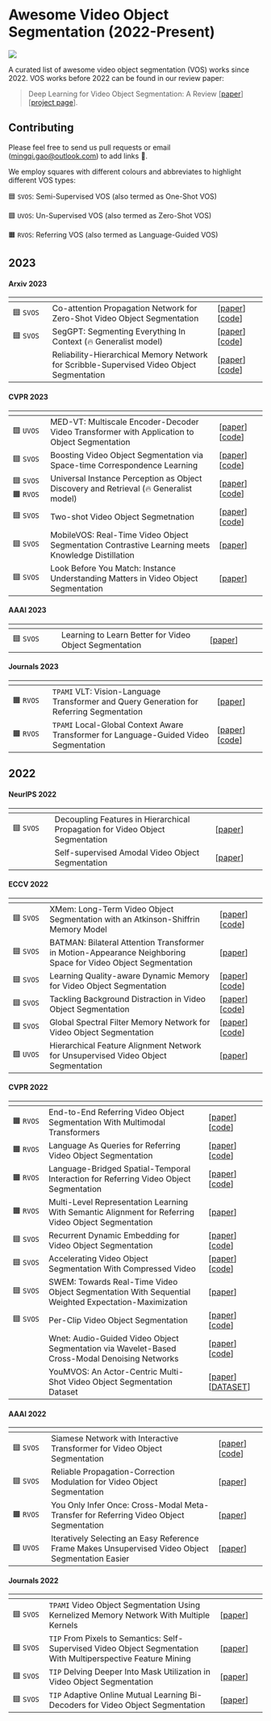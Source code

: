 # Awesome Video Object Segmentation (2022-Present)

![](https://img.shields.io/github/last-commit/gaomingqi/awesome-video-object-segmentation?style=flat-square&colorB=abcdef)

A curated list of awesome video object segmentation (VOS) works since 2022. VOS works before 2022 can be found in our review paper:

>Deep Learning for Video Object Segmentation: A Review [[paper](https://link.springer.com/content/pdf/10.1007/s10462-022-10176-7.pdf)] [[project page](https://github.com/gaomingqi/VOS-Review)]. 

## Contributing

Please feel free to send us pull requests or email (mingqi.gao@outlook.com) to add links :partying_face:.

We employ squares with different colours and abbreviates to highlight different VOS types:

:blue_square: `SVOS`: Semi-Supervised VOS (also termed as One-Shot VOS)

:green_square: `UVOS`: Un-Supervised VOS (also termed as Zero-Shot VOS)

:orange_square: `RVOS`: Referring VOS (also termed as Language-Guided VOS)

## 2023

#### Arxiv 2023
|<img width=120/>||<img width=130/>|
| :-----| :---- | :---- |
|:blue_square: `SVOS`|Co-attention Propagation Network for Zero-Shot Video Object Segmentation|[[paper](https://arxiv.org/pdf/2304.03910.pdf)] [[code](https://github.com/NUST-Machine-Intelligence-Laboratory/HCPN)]|
|:blue_square: `SVOS`|SegGPT: Segmenting Everything In Context (:fire: Generalist model)|[[paper](https://arxiv.org/pdf/2304.03284.pdf)] [[code](https://github.com/baaivision/Painter)]|
||Reliability-Hierarchical Memory Network for Scribble-Supervised Video Object Segmentation|[[paper](https://arxiv.org/pdf/2303.14384.pdf)] [[code](https://github.com/mkg1204/RHMNet-for-SSVOS)]|

#### CVPR 2023

|<img width=120/>||<img width=130/>|
| :-----| :---- | :---- |
|:green_square: `UVOS`|MED-VT: Multiscale Encoder-Decoder Video Transformer with Application to Object Segmentation|[[paper](https://arxiv.org/pdf/2304.05930.pdf)] [[code](https://rkyuca.github.io/medvt/)]|
|:blue_square: `SVOS` |Boosting Video Object Segmentation via Space-time Correspondence Learning| [[paper](https://arxiv.org/pdf/2304.06211.pdf)] [[code](https://github.com/wenguanwang/VOS_Correspondence)]|
|:blue_square: `SVOS` :orange_square: `RVOS`| Universal Instance Perception as Object Discovery and Retrieval (:fire: Generalist model) | [[paper](https://arxiv.org/pdf/2303.06674.pdf)] [[code](https://github.com/MasterBin-IIAU/UNINEXT)]|
|:blue_square: `SVOS` |Two-shot Video Object Segmetnation| [[paper](https://arxiv.org/pdf/2303.12078.pdf)] [[code](https://github.com/yk-pku/Two-shot-Video-Object-Segmentation)]|
|:blue_square: `SVOS`|MobileVOS: Real-Time Video Object Segmentation Contrastive Learning meets Knowledge Distillation |[[paper](https://arxiv.org/pdf/2303.07815.pdf)]|
|:blue_square: `SVOS` |Look Before You Match: Instance Understanding Matters in Video Object Segmentation |[[paper](https://arxiv.org/pdf/2212.06826.pdf)]|

#### AAAI 2023

|<img width=120/>||<img width=130/>|
| :-----| :---- | :---- |
|:blue_square: `SVOS` |Learning to Learn Better for Video Object Segmentation |[[paper](https://arxiv.org/pdf/2212.02112.pdf)]|

#### Journals 2023
|<img width=120/>||<img width=130/>|
| :-----| :---- | :---- |
|:orange_square: `RVOS`|`TPAMI` VLT: Vision-Language Transformer and Query Generation for Referring Segmentation|[[paper](https://ieeexplore.ieee.org/abstract/document/9932025)]|
|:orange_square: `RVOS` |`TPAMI` Local-Global Context Aware Transformer for Language-Guided Video Segmentation|[[paper](https://ieeexplore.ieee.org/abstract/document/10083244)] [[code](https://github.com/leonnnop/Locater)]|

## 2022

#### NeurIPS 2022

|<img width=120/>||<img width=130/>|
| :-----| :---- | :---- |
|:blue_square: `SVOS` |Decoupling Features in Hierarchical Propagation for Video Object Segmentation |[[paper](https://arxiv.org/pdf/2210.09782.pdf)]|
||Self-supervised Amodal Video Object Segmentation |[[paper](https://arxiv.org/pdf/2210.12733.pdf)]|

#### ECCV 2022
|<img width=120/>||<img width=130/>|
| :-----| :---- | :---- |
|:blue_square: `SVOS` |XMem: Long-Term Video Object Segmentation with an Atkinson-Shiffrin Memory Model |[[paper](https://www.ecva.net/papers/eccv_2022/papers_ECCV/papers/136880633.pdf)] [[code](https://github.com/hkchengrex/XMem)]|
|:blue_square: `SVOS` |BATMAN: Bilateral Attention Transformer in Motion-Appearance Neighboring Space for Video Object Segmentation |[[paper](https://www.ecva.net/papers/eccv_2022/papers_ECCV/papers/136890603.pdf)]|
|:blue_square: `SVOS` |Learning Quality-aware Dynamic Memory for Video Object Segmentation |[[paper](https://www.ecva.net/papers/eccv_2022/papers_ECCV/papers/136890462.pdf)] [[code](https://github.com/workforai/QDMN)]|
|:blue_square: `SVOS` |Tackling Background Distraction in Video Object Segmentation |[[paper](https://www.ecva.net/papers/eccv_2022/papers_ECCV/papers/136820434.pdf)] [[code](https://github.com/suhwan-cho/TBD)]|
|:blue_square: `SVOS` |Global Spectral Filter Memory Network for Video Object Segmentation |[[paper](https://www.ecva.net/papers/eccv_2022/papers_ECCV/papers/136890639.pdf)] [[code](https://github.com/workforai/GSFM)]|
|:green_square: `UVOS`  |Hierarchical Feature Alignment Network for Unsupervised Video Object Segmentation |[[paper](https://www.ecva.net/papers/eccv_2022/papers_ECCV/papers/136940584.pdf)]|

#### CVPR 2022
|<img width=120/>||<img width=130/>|
| :-----| :---- | :---- |
|:orange_square: `RVOS` |End-to-End Referring Video Object Segmentation With Multimodal Transformers |[[paper](https://openaccess.thecvf.com/content/CVPR2022/papers/Botach_End-to-End_Referring_Video_Object_Segmentation_With_Multimodal_Transformers_CVPR_2022_paper.pdf)] [[code](https://github.com/mttr2021/MTTR)]|
|:orange_square: `RVOS` |Language As Queries for Referring Video Object Segmentation |[[paper](https://openaccess.thecvf.com/content/CVPR2022/papers/Wu_Language_As_Queries_for_Referring_Video_Object_Segmentation_CVPR_2022_paper.pdf)] [[code](https://github.com/wjn922/ReferFormer)]|
|:orange_square: `RVOS` |Language-Bridged Spatial-Temporal Interaction for Referring Video Object Segmentation |[[paper](https://openaccess.thecvf.com/content/CVPR2022/papers/Ding_Language-Bridged_Spatial-Temporal_Interaction_for_Referring_Video_Object_Segmentation_CVPR_2022_paper.pdf)] [[code](https://github.com/dzh19990407/LBDT)]|
|:orange_square: `RVOS` |Multi-Level Representation Learning With Semantic Alignment for Referring Video Object Segmentation |[[paper](https://openaccess.thecvf.com/content/CVPR2022/papers/Wu_Multi-Level_Representation_Learning_With_Semantic_Alignment_for_Referring_Video_Object_CVPR_2022_paper.pdf)]|
|:blue_square: `SVOS` |Recurrent Dynamic Embedding for Video Object Segmentation |[[paper](https://openaccess.thecvf.com/content/CVPR2022/papers/Li_Recurrent_Dynamic_Embedding_for_Video_Object_Segmentation_CVPR_2022_paper.pdf)] [[code](https://github.com/Limingxing00/RDE-VOS-CVPR2022)]|
|:blue_square: `SVOS` |Accelerating Video Object Segmentation With Compressed Video |[[paper](https://openaccess.thecvf.com/content/CVPR2022/papers/Xu_Accelerating_Video_Object_Segmentation_With_Compressed_Video_CVPR_2022_paper.pdf)] [[code](https://github.com/kai422/CoVOS)]|
|:blue_square: `SVOS` |SWEM: Towards Real-Time Video Object Segmentation With Sequential Weighted Expectation-Maximization |[[paper](https://openaccess.thecvf.com/content/CVPR2022/papers/Lin_SWEM_Towards_Real-Time_Video_Object_Segmentation_With_Sequential_Weighted_Expectation-Maximization_CVPR_2022_paper.pdf)]|
|:blue_square: `SVOS` |Per-Clip Video Object Segmentation |[[paper](https://openaccess.thecvf.com/content/CVPR2022/papers/Park_Per-Clip_Video_Object_Segmentation_CVPR_2022_paper.pdf)] [[code](https://github.com/pkyong95/PCVOS)]|
||Wnet: Audio-Guided Video Object Segmentation via Wavelet-Based Cross-Modal Denoising Networks |[[paper](https://openaccess.thecvf.com/content/CVPR2022/papers/Pan_Wnet_Audio-Guided_Video_Object_Segmentation_via_Wavelet-Based_Cross-Modal_Denoising_Networks_CVPR_2022_paper.pdf)] [[code](https://github.com/asudahkzj/Wnet)]|
||YouMVOS: An Actor-Centric Multi-Shot Video Object Segmentation Dataset |[[paper](https://openaccess.thecvf.com/content/CVPR2022/papers/Wei_YouMVOS_An_Actor-Centric_Multi-Shot_Video_Object_Segmentation_Dataset_CVPR_2022_paper.pdf)] [[DATASET](https://donglaiw.github.io/proj/youMVOS/)]|

#### AAAI 2022
|<img width=120/>||<img width=130/>|
| :-----| :---- | :---- |
|:blue_square: `SVOS` |Siamese Network with Interactive Transformer for Video Object Segmentation |[[paper](https://ojs.aaai.org/index.php/AAAI/article/view/20009)] [[code](https://github.com/LANMNG/SITVOS)]|
|:blue_square: `SVOS` |Reliable Propagation-Correction Modulation for Video Object Segmentation |[[paper](https://ojs.aaai.org/index.php/AAAI/article/view/20200)]|
|:orange_square: `RVOS` |You Only Infer Once: Cross-Modal Meta-Transfer for Referring Video Object Segmentation |[[paper](https://ojs.aaai.org/index.php/AAAI/article/view/20017)]|
|:green_square: `UVOS` |Iteratively Selecting an Easy Reference Frame Makes Unsupervised Video Object Segmentation Easier |[[paper](https://ojs.aaai.org/index.php/AAAI/article/view/20011)]|

#### Journals 2022

|<img width=120/>||<img width=130/>|
| :-----| :---- | :---- |
|:blue_square: `SVOS` |`TPAMI` Video Object Segmentation Using Kernelized Memory Network With Multiple Kernels |[[paper](https://ieeexplore.ieee.org/document/9745367)]|
|:blue_square: `SVOS` |`TIP` From Pixels to Semantics: Self-Supervised Video Object Segmentation With Multiperspective Feature Mining |[[paper](https://ieeexplore.ieee.org/document/9875116)]|
|:blue_square: `SVOS` |`TIP` Delving Deeper Into Mask Utilization in Video Object Segmentation |[[paper](https://ieeexplore.ieee.org/document/9904497)]|
|:blue_square: `SVOS` |`TIP` Adaptive Online Mutual Learning Bi-Decoders for Video Object Segmentation |[[paper](https://ieeexplore.ieee.org/document/9942927)]|

